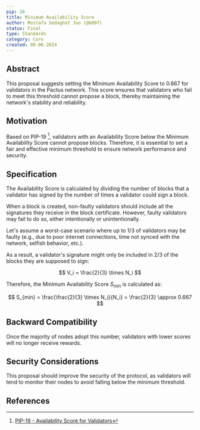 ```yaml
---
pip: 26
title: Minimum Availability Score
author: Mostafa Sedaghat Joo (@b00f)
status: Final
type: Standards
category: Core
created: 09-06-2024
---
```


## Abstract

This proposal suggests setting the Minimum Availability Score to 0.667 for validators in the Pactus network.
This score ensures that validators who fail to meet this threshold cannot propose a block,
thereby maintaining the network's stability and reliability.

## Motivation

Based on PIP-19 [^1], validators with an Availability Score below the Minimum Availability Score cannot propose blocks.
Therefore, it is essential to set a fair and effective minimum threshold to ensure network performance and security.

## Specification

The Availability Score is calculated by dividing the number of blocks that a validator has signed
by the number of times a validator could sign a block.

When a block is created, non-faulty validators should include all the signatures they receive in the block certificate.
However, faulty validators may fail to do so, either intentionally or unintentionally.

Let's assume a worst-case scenario where up to 1/3 of validators may be faulty
(e.g., due to poor internet connections, time not synced with the network, selfish behavior, etc.).

As a result, a validator's signature might only be included in 2/3 of the blocks they are supposed to sign:

$$
V_i = \frac{2}{3} \times N_i
$$

Therefore, the Minimum Availability Score $S_{min}$ is calculated as:

$$
S_{min} = \frac{\frac{2}{3} \times N_i}{N_i} = \frac{2}{3} \approx 0.667
$$

## Backward Compatibility

Once the majority of nodes adopt this number, validators with lower scores will no longer receive rewards.

## Security Considerations

This proposal should improve the security of the protocol, as validators will tend to monitor their nodes to avoid falling below the minimum threshold.

## References

[^1]: [PIP-19 - Availability Score for Validators](https://pips.pactus.org/PIPs/pip-19)

